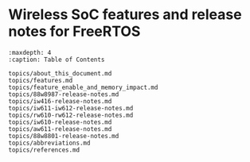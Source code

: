 # Wireless SoC features and release notes for FreeRTOS


```{tocTree}
:maxdepth: 4
:caption: Table of Contents

topics/about_this_document.md
topics/features.md
topics/feature_enable_and_memory_impact.md
topics/88w8987-release-notes.md
topics/iw416-release-notes.md
topics/iw611-iw612-release-notes.md
topics/rw610-rw612-release-notes.md
topics/iw610-release-notes.md
topics/aw611-release-notes.md
topics/88w8801-release-notes.md
topics/abbreviations.md
topics/references.md
``````